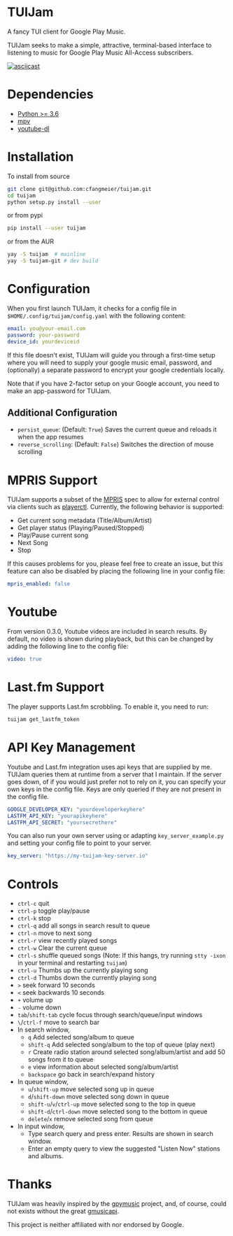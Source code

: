 # TUIJam
A fancy TUI client for Google Play Music.

TUIJam seeks to make a simple, attractive, terminal-based interface to
listening to music for Google Play Music All-Access subscribers.

[![asciicast](https://asciinema.org/a/155875.png)](https://asciinema.org/a/155875)

# Dependencies
* [Python >= 3.6](https://www.python.org/downloads)
* [mpv](https://mpv.io)
* [youtube-dl](https://rg3.github.io/youtube-dl/)

# Installation
To install from source
```bash
git clone git@github.com:cfangmeier/tuijam.git
cd tuijam
python setup.py install --user
```

or from pypi
```bash
pip install --user tuijam
```

or from the AUR
```bash
yay -S tuijam  # mainline
yay -S tuijam-git # dev build
```

# Configuration
When you first launch TUIJam, it checks for a config file in `$HOME/.config/tuijam/config.yaml` with the following content:
```yaml
email: you@your-email.com
password: your-password
device_id: yourdeviceid
```
If this file doesn't exist, TUIJam will guide you through a first-time setup where you will need to supply your google music email, password, and (optionally) a separate password to encrypt your google credentials locally.

Note that if you have 2-factor setup on your Google account, you need to make
an app-password for TUIJam.

## Additional Configuration

  - `persist_queue`: (Default: `True`) Saves the current queue and reloads it when the app resumes
  - `reverse_scrolling`: (Default: `False`) Switches the direction of mouse scrolling

# MPRIS Support
TUIJam supports a subset of the [MPRIS](https://specifications.freedesktop.org/mpris-spec/latest/) spec to allow for external control via clients such as [playerctl](https://github.com/acrisci/playerctl). Currently, the following behavior is supported:

  - Get current song metadata (Title/Album/Artist)
  - Get player status (Playing/Paused/Stopped)
  - Play/Pause current song
  - Next Song
  - Stop

If this causes problems for you, please feel free to create an issue, but this feature can also be disabled by placing the following line in your config file:

```yaml
mpris_enabled: false
```
# Youtube
From version 0.3.0, Youtube videos are included in search results. By default, no video is shown during playback, but this can be changed by adding the following line to the config file:

```yaml
video: true
```

# Last.fm Support
The player supports Last.fm scrobbling. To enable it, you need to run: 
```bash
tuijam get_lastfm_token
```

# API Key Management

Youtube and Last.fm integration uses api keys that are supplied by me. TUIJam queries them at runtime from a server that I maintain. If the server goes down, of if you would just prefer not to rely on it, you can specify your own keys in the config file. Keys are only queried if they are not present in the config file.

```yaml
GOOGLE_DEVELOPER_KEY: "yourdeveloperkeyhere"
LASTFM_API_KEY: "yourapikeyhere"
LASTFM_API_SECRET: "yoursecrethere"
```

You can also run your own server using or adapting `key_server_example.py` and setting your config file to point to your server.

```yaml
key_server: "https://my-tuijam-key-server.io"
```

# Controls
  - `ctrl-c` quit
  - `ctrl-p` toggle play/pause
  - `ctrl-k` stop
  - `ctrl-q` add all songs in search result to queue
  - `ctrl-n` move to next song
  - `ctrl-r` view recently played songs
  - `ctrl-w` Clear the current queue
  - `ctrl-s` shuffle queued songs (Note: If this hangs, try running `stty -ixon` in your terminal and restarting `tuijam`)
  - `ctrl-u` Thumbs up the currently playing song
  - `ctrl-d` Thumbs down the currently playing song
  - `>` seek forward 10 seconds
  - `<` seek backwards 10 seconds
  - `+` volume up
  - `-` volume down
  - `tab`/`shift-tab` cycle focus through search/queue/input windows
  - `\`/`ctrl-f` move to search bar
  - In search window,
    - `q` Add selected song/album to queue
    - `shift-q` Add selected song/album to the top of queue (play next)
    - `r` Create radio station around selected song/album/artist and add 50 songs from it to queue
    - `e` view information about selected song/album/artist
    - `backspace` go back in search/expand history
  - In queue window,
    - `u`/`shift-up` move selected song up in queue
    - `d`/`shift-down` move selected song down in queue
    - `shift-u`/`v`/`ctrl-up` move selected song to the top in queue
    - `shift-d`/`ctrl-down` move selected song to the bottom in queue
    - `delete`/`x` remove selected song from queue
  - In input window,
    - Type search query and press enter. Results are shown in search window.
    - Enter an empty query to view the suggested "Listen Now" stations and albums.


# Thanks
TUIJam was heavily inspired by the
[gpymusic](https://github.com/christopher-dG/gpymusic) project, and, of course,
could not exists without the great
[gmusicapi](https://github.com/simon-weber/gmusicapi).

This project is neither affiliated with nor endorsed by Google.
